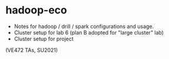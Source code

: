 # hadoop-eco

- Notes for hadoop / drill / spark configurations and usage.
- Cluster setup for lab 6 (plan B adopted for "large cluster" lab)
- Cluster setup for project 

(VE472 TAs, SU2021)
